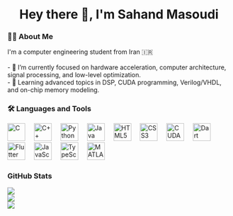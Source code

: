 <h1 align="center">Hey there 👋, I'm Sahand Masoudi</h1>
<h3 align="left">👨‍💻 About Me</h3>

<p align="left">
  I'm a computer engineering student from Iran 🇮🇷<br><br>
  - 🔭 I’m currently focused on hardware acceleration, computer architecture, signal processing, and low-level optimization.<br>
  - 🧠 Learning advanced topics in DSP, CUDA programming, Verilog/VHDL, and on-chip memory modeling.<br>
</p>

<h3 align="left">🛠 Languages and Tools</h3>

<div align="left">
  <img src="https://cdn.jsdelivr.net/gh/devicons/devicon/icons/c/c-original.svg" height="40" alt="C" />
  <img width="12" />
  <img src="https://cdn.jsdelivr.net/gh/devicons/devicon/icons/cplusplus/cplusplus-original.svg" height="40" alt="C++" />
  <img width="12" />
  <img src="https://cdn.jsdelivr.net/gh/devicons/devicon/icons/python/python-original.svg" height="40" alt="Python" />
  <img width="12" />
  <img src="https://cdn.jsdelivr.net/gh/devicons/devicon/icons/java/java-original.svg" height="40" alt="Java" />
  <img width="12" />
  <img src="https://cdn.jsdelivr.net/gh/devicons/devicon/icons/html5/html5-original.svg" height="40" alt="HTML5" />
  <img width="12" />
  <img src="https://cdn.jsdelivr.net/gh/devicons/devicon/icons/css3/css3-original.svg" height="40" alt="CSS3" />
  <img width="12" />
  <img src="https://upload.wikimedia.org/wikipedia/commons/9/95/CUDA_logo.svg" height="40" alt="CUDA" />
  <img width="12" />
  <img src="https://cdn.jsdelivr.net/gh/devicons/devicon/icons/dart/dart-original.svg" height="40" alt="Dart" />
  <img width="12" />
  <img src="https://cdn.jsdelivr.net/gh/devicons/devicon/icons/flutter/flutter-original.svg" height="40" alt="Flutter" />
  <img width="12" />
  <img src="https://cdn.jsdelivr.net/gh/devicons/devicon/icons/javascript/javascript-original.svg" height="40" alt="JavaScript" />
  <img width="12" />
  <img src="https://cdn.jsdelivr.net/gh/devicons/devicon/icons/typescript/typescript-original.svg" height="40" alt="TypeScript" />
  <img width="12" />
  <img src="https://cdn.jsdelivr.net/gh/devicons/devicon/icons/matlab/matlab-original.svg" height="40" alt="MATLAB" />
</div>

<h3 align="left">GitHub Stats</h3>

![](https://github-readme-stats.vercel.app/api?username=SahandMas&theme=dark&hide_border=false&include_all_commits=false&count_private=false)<br/>
![](https://github-readme-streak-stats.herokuapp.com/?user=SahandMas&theme=dark&hide_border=false)<br/>
![](https://github-readme-stats.vercel.app/api/top-langs/?username=SahandMas&theme=dark&hide_border=false&include_all_commits=false&count_private=false&layout=compact)

